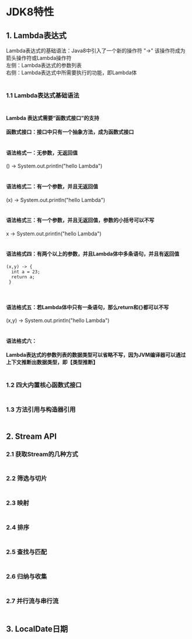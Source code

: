 JDK8特性
====
## 1. Lambda表达式
<Tab>Lambda表达式的基础语法：Java8中引入了一个新的操作符 "->" 该操作符成为箭头操作符或Lambda操作符</Tab><br>
<Tab>左侧：Lambda表达式的参数列表</Tab><br>
<Tab>右侧：Lambda表达式中所需要执行的功能，即Lambda体</Tab><br><br>

### 1.1 Lambda表达式基础语法<br><br>
#### Lambda 表达式需要“函数式接口”的支持<br>
**函数式接口：接口中只有一个抽象方法，成为函数式接口**<br><br>

#### 语法格式一：无参数，无返回值<br>
<Tab>() -> System.out.println("hello Lambda")</Tab><br><br>

#### 语法格式二：有一个参数，并且无返回值<br>
<Tab>(x) -> System.out.println("hello Lambda")</Tab><br><br>

#### 语法格式三：有一个参数，并且无返回值，参数的小括号可以不写<br>
<Tab>x -> System.out.println("hello Lambda")</Tab><br><br>

#### 语法格式四：有两个以上的参数，并且Lambda体中多条语句，并且有返回值<br>
```
(x,y) -> {
  int a = 23;
  return a;
 }
```
<br>

#### 语法格式五：若Lambda体中只有一条语句，那么return和{}都可以不写<br>
<Tab>(x,y) -> System.out.println("hello Lambda")</Tab><br><br>

#### 语法格式六：<br>
**Lambda表达式的参数列表的数据类型可以省略不写，因为JVM编译器可以通过**<br>
**上下文推断出数据类型，即【类型推断】**<br><br>


### 1.2 四大内置核心函数式接口<br><br>

### 1.3 方法引用与构造器引用<br><br>



## 2. Stream API
### 2.1 获取Stream的几种方式<br><br>
### 2.2 筛选与切片<br><br>
### 2.3 映射<br><br>
### 2.4 排序<br><br>
### 2.5 查找与匹配<br><br>
### 2.6 归纳与收集<br><br>
### 2.7 并行流与串行流<br><br>


## 3. LocalDate日期
